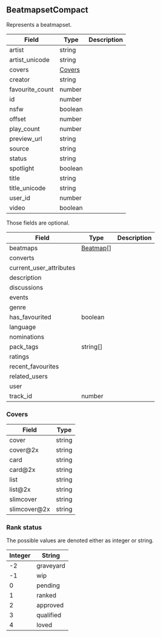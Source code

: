 ## BeatmapsetCompact

Represents a beatmapset.

Field           | Type                                | Description
--------------- | ----------------------------------- | -----------
artist          | string                              | |
artist_unicode  | string                              | |
covers          | [Covers](#beatmapsetcompact-covers) | |
creator         | string                              | |
favourite_count | number                              | |
id              | number                              | |
nsfw            | boolean                             | |
offset          | number                              | |
play_count      | number                              | |
preview_url     | string                              | |
source          | string                              | |
status          | string                              | |
spotlight       | boolean                             | |
title           | string                              | |
title_unicode   | string                              | |
user_id         | number                              | |
video           | boolean                             | |

Those fields are optional.

Field                   | Type                  | Description
----------------------- | --------------------- | -----------
beatmaps                | [Beatmap](#beatmap)[] | |
converts                |                       | |
current_user_attributes |                       | |
description             |                       | |
discussions             |                       | |
events                  |                       | |
genre                   |                       | |
has_favourited          | boolean               | |
language                |                       | |
nominations             |                       | |
pack_tags               | string[]              | |
ratings                 |                       | |
recent_favourites       |                       | |
related_users           |                       | |
user                    |                       | |
track_id                | number                | |

<div id="beatmapsetcompact-covers" data-unique="beatmapsetcompact-covers"></div>

### Covers

Field        | Type
------------ | ------
cover        | string
cover@2x     | string
card         | string
card@2x      | string
list         | string
list@2x      | string
slimcover    | string
slimcover@2x | string

<div id="beatmapsetcompact-rank-status" data-unique="beatmapsetcompact-rank-status"></div>

### Rank status

The possible values are denoted either as integer or string.

Integer | String
------- | ---------
-2      | graveyard
-1      | wip
0       | pending
1       | ranked
2       | approved
3       | qualified
4       | loved
